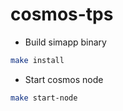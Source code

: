 # cosmos-tps

- Build simapp binary

```bash
make install
```

- Start cosmos node

```bash
make start-node
```
